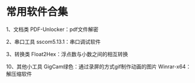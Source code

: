 # 常用软件合集
1、文档类
PDF-Unlocker：pdf文件解密

2、串口工具
sscom5.13.1：串口调试软件

3、转换类
Float2Hex：浮点数与小数之间的相互转换

10、其他小工具
GigCam绿色：通过录屏的方式gif制作动画的图片
Winrar-x64：解压缩软件
